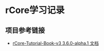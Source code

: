 # rCore学习记录

## 项目参考链接
- [rCore-Tutorial-Book-v3 3.6.0-alpha.1 文档](https://rcore-os.cn/rCore-Tutorial-Book-v3/index.html)